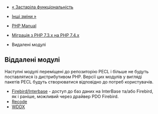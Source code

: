 - [« Застаріла функціональність](migration74.deprecated.md)
- [Інші зміни »](migration74.other-changes.md)

- [PHP Manual](index.md)
- [Міграція з PHP 7.3.x на PHP 7.4.x](migration74.md)
- Видалені модулі

## Віддалені модулі

Наступні модулі переміщені до репозиторію PECL і більше не будуть
поставлятися із дистрибутивом PHP. Версії цих модулів у вигляді пакетів
PECL будуть створюватися відповідно до потреб користувачів.

- [Firebird/Interbase](book.ibase.md) - доступ до баз даних на
InterBase та/або Firebird, як і раніше, можливий через драйвер PDO
Firebird.
- [Recode](book.recode.md)
- [WDDX](book.wddx.md)
